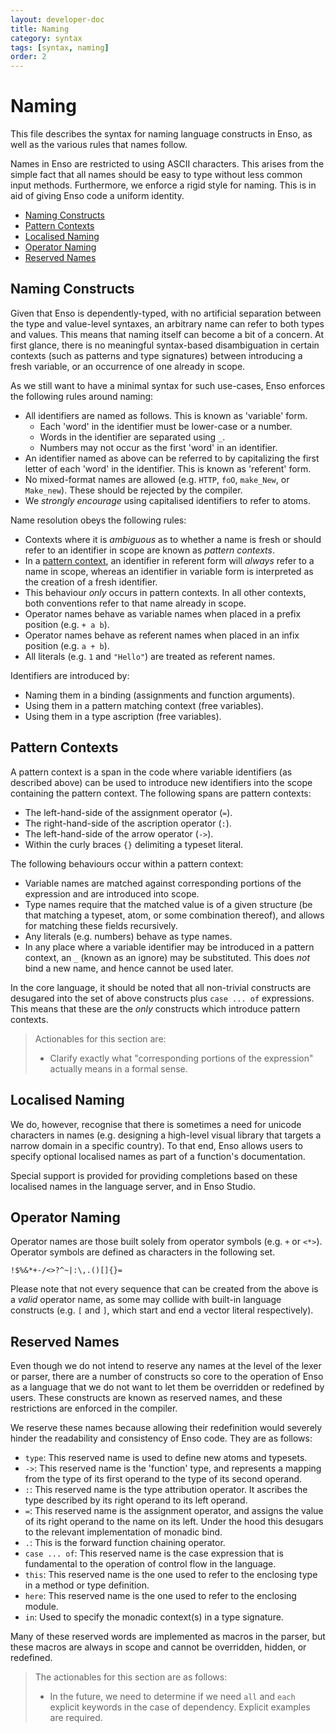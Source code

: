 ```yaml
---
layout: developer-doc
title: Naming
category: syntax
tags: [syntax, naming]
order: 2
---
```


# Naming

This file describes the syntax for naming language constructs in Enso, as well
as the various rules that names follow.

Names in Enso are restricted to using ASCII characters. This arises from the
simple fact that all names should be easy to type without less common input
methods. Furthermore, we enforce a rigid style for naming. This is in aid of
giving Enso code a uniform identity.

<!-- MarkdownTOC levels="2,3" autolink="true" -->

- [Naming Constructs](#naming-constructs)
- [Pattern Contexts](#pattern-contexts)
- [Localised Naming](#localised-naming)
- [Operator Naming](#operator-naming)
- [Reserved Names](#reserved-names)

<!-- /MarkdownTOC -->

## Naming Constructs

Given that Enso is dependently-typed, with no artificial separation between the
type and value-level syntaxes, an arbitrary name can refer to both types and
values. This means that naming itself can become a bit of a concern. At first
glance, there is no meaningful syntax-based disambiguation in certain contexts
(such as patterns and type signatures) between introducing a fresh variable, or
an occurrence of one already in scope.

As we still want to have a minimal syntax for such use-cases, Enso enforces the
following rules around naming:

- All identifiers are named as follows. This is known as 'variable' form.
  - Each 'word' in the identifier must be lower-case or a number.
  - Words in the identifier are separated using `_`.
  - Numbers may not occur as the first 'word' in an identifier.
- An identifier named as above can be referred to by capitalizing the first
  letter of each 'word' in the identifier. This is known as 'referent' form.
- No mixed-format names are allowed (e.g. `HTTP`, `foO`, `make_New`, or
  `Make_new`). These should be rejected by the compiler.
- We _strongly encourage_ using capitalised identifiers to refer to atoms.

Name resolution obeys the following rules:

- Contexts where it is _ambiguous_ as to whether a name is fresh or should refer
  to an identifier in scope are known as _pattern contexts_.
- In a [pattern context](#pattern-contexts), an identifier in referent form will
  _always_ refer to a name in scope, whereas an identifier in variable form is
  interpreted as the creation of a fresh identifier.
- This behaviour _only_ occurs in pattern contexts. In all other contexts, both
  conventions refer to that name already in scope.
- Operator names behave as variable names when placed in a prefix position (e.g.
  `+ a b`).
- Operator names behave as referent names when placed in an infix position (e.g.
  `a + b`).
- All literals (e.g. `1` and `"Hello"`) are treated as referent names.

Identifiers are introduced by:

- Naming them in a binding (assignments and function arguments).
- Using them in a pattern matching context (free variables).
- Using them in a type ascription (free variables).

## Pattern Contexts

A pattern context is a span in the code where variable identifiers (as described
above) can be used to introduce new identifiers into the scope containing the
pattern context. The following spans are pattern contexts:

- The left-hand-side of the assignment operator (`=`).
- The right-hand-side of the ascription operator (`:`).
- The left-hand-side of the arrow operator (`->`).
- Within the curly braces `{}` delimiting a typeset literal.

The following behaviours occur within a pattern context:

- Variable names are matched against corresponding portions of the expression
  and are introduced into scope.
- Type names require that the matched value is of a given structure (be that
  matching a typeset, atom, or some combination thereof), and allows for
  matching these fields recursively.
- Any literals (e.g. numbers) behave as type names.
- In any place where a variable identifier may be introduced in a pattern
  context, an `_` (known as an ignore) may be substituted. This does _not_ bind
  a new name, and hence cannot be used later.

In the core language, it should be noted that all non-trivial constructs are
desugared into the set of above constructs plus `case ... of` expressions. This
means that these are the _only_ constructs which introduce pattern contexts.

> Actionables for this section are:
>
> - Clarify exactly what "corresponding portions of the expression" actually
>   means in a formal sense.

## Localised Naming

We do, however, recognise that there is sometimes a need for unicode characters
in names (e.g. designing a high-level visual library that targets a narrow
domain in a specific country). To that end, Enso allows users to specify
optional localised names as part of a function's documentation.

Special support is provided for providing completions based on these localised
names in the language server, and in Enso Studio.

## Operator Naming

Operator names are those built solely from operator symbols (e.g. `+` or `<*>`).
Operator symbols are defined as characters in the following set.

```
!$%&*+-/<>?^~|:\,.()[]{}=
```

Please note that not every sequence that can be created from the above is a
_valid_ operator name, as some may collide with built-in language constructs
(e.g. `[` and `]`, which start and end a vector literal respectively).

## Reserved Names

Even though we do not intend to reserve any names at the level of the lexer or
parser, there are a number of constructs so core to the operation of Enso as a
language that we do not want to let them be overridden or redefined by users.
These constructs are known as reserved names, and these restrictions are
enforced in the compiler.

We reserve these names because allowing their redefinition would severely hinder
the readability and consistency of Enso code. They are as follows:

- `type`: This reserved name is used to define new atoms and typesets.
- `->`: This reserved name is the 'function' type, and represents a mapping from
  the type of its first operand to the type of its second operand.
- `:`: This reserved name is the type attribution operator. It ascribes the type
  described by its right operand to its left operand.
- `=`: This reserved name is the assignment operator, and assigns the value of
  its right operand to the name on its left. Under the hood this desugars to the
  relevant implementation of monadic bind.
- `.`: This is the forward function chaining operator.
- `case ... of`: This reserved name is the case expression that is fundamental
  to the operation of control flow in the language.
- `this`: This reserved name is the one used to refer to the enclosing type in a
  method or type definition.
- `here`: This reserved name is the one used to refer to the enclosing module.
- `in`: Used to specify the monadic context(s) in a type signature.

Many of these reserved words are implemented as macros in the parser, but these
macros are always in scope and cannot be overridden, hidden, or redefined.

> The actionables for this section are as follows:
>
> - In the future, we need to determine if we need `all` and `each` explicit
>   keywords in the case of dependency. Explicit examples are required.
